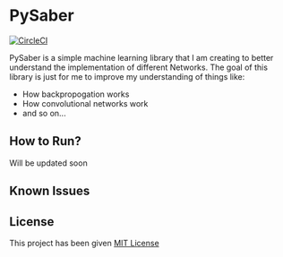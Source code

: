 # PySaber

[![CircleCI](https://circleci.com/gh/ayushm-agrawal/PySaber.svg?style=shield&circle-token=752edbe22ce37823fc18557ba748746fac72e9f4)](https://app.circleci.com/pipelines/github/ayushm-agrawal/PySaber)

PySaber is a simple machine learning library that I am creating to better understand the implementation of different Networks. The goal of this library is just for me to improve my understanding of things like:

- How backpropogation works
- How convolutional networks work
- and so on...

## How to Run?

Will be updated soon

## Known Issues



## License

This project has been given [MIT License](https://github.com/git/git-scm.com/blob/master/MIT-LICENSE.txt)
